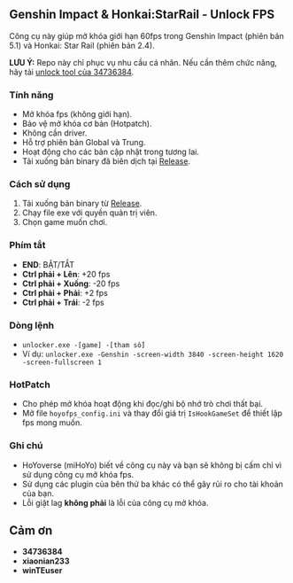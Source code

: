 ## Genshin Impact & Honkai:StarRail - Unlock FPS

Công cụ này giúp mở khóa giới hạn 60fps trong Genshin Impact (phiên bản 5.1) và Honkai: Star Rail (phiên bản 2.4).

**LƯU Ý:** Repo này chỉ phục vụ nhu cầu cá nhân. Nếu cần thêm chức năng, hãy tải [unlock tool của 34736384](https://github.com/34736384/genshin-fps-unlock).

### Tính năng

- Mở khóa fps (không giới hạn).
- Bảo vệ mở khóa cơ bản (Hotpatch).
- Không cần driver.
- Hỗ trợ phiên bản Global và Trung.
- Hoạt động cho các bản cập nhật trong tương lai.
- Tải xuống bản binary đã biên dịch tại [Release](https://github.com/quockhanh2004/unlock_fps_GI_HSR/releases).

### Cách sử dụng

1. Tải xuống bản binary từ [Release](https://github.com/quockhanh2004/unlock_fps_GI_HSR/releases).
2. Chạy file exe với quyền quản trị viên.
3. Chọn game muốn chơi.

### Phím tắt

- **END**: BẬT/TẮT
- **Ctrl phải + Lên**: +20 fps
- **Ctrl phải + Xuống**: -20 fps
- **Ctrl phải + Phải**: +2 fps
- **Ctrl phải + Trái**: -2 fps

### Dòng lệnh

- `unlocker.exe -[game] -[tham số]`
- Ví dụ: `unlocker.exe -Genshin -screen-width 3840 -screen-height 1620 -screen-fullscreen 1`

### HotPatch

- Cho phép mở khóa hoạt động khi đọc/ghi bộ nhớ trò chơi thất bại.
- Mở file `hoyofps_config.ini` và thay đổi giá trị `IsHookGameSet` để thiết lập fps mong muốn.

### Ghi chú

- HoYoverse (miHoYo) biết về công cụ này và bạn sẽ không bị cấm chỉ vì sử dụng công cụ mở khóa fps.
- Sử dụng các plugin của bên thứ ba khác có thể gây rủi ro cho tài khoản của bạn.
- Lỗi giật lag **không phải** là lỗi của công cụ mở khóa.

## Cảm ơn

- **34736384**
- **xiaonian233** 
- **winTEuser** 

